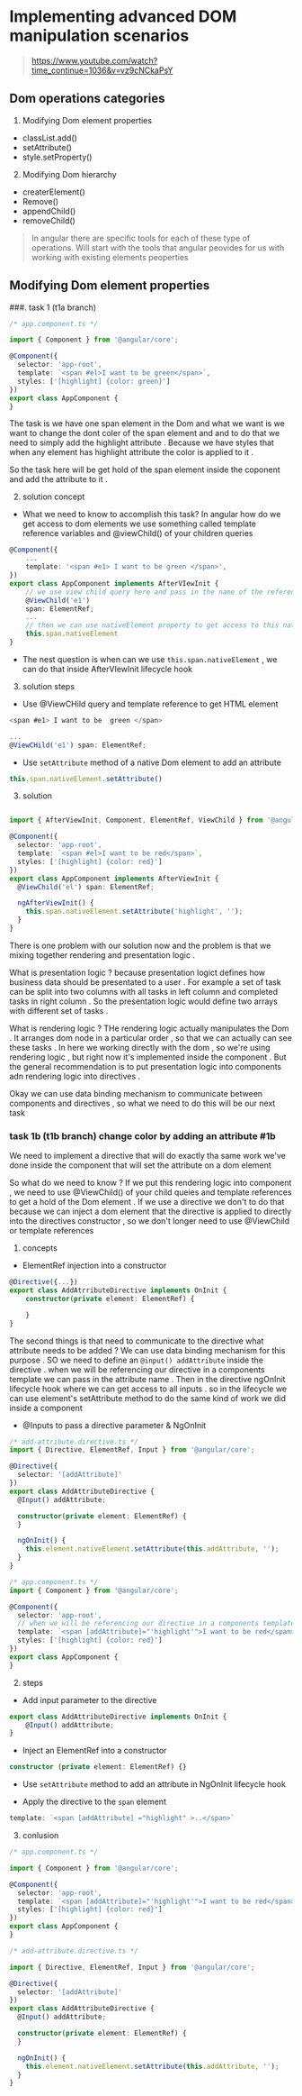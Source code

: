 # Implementing advanced DOM manipulation scenarios

> https://www.youtube.com/watch?time_continue=1036&v=vz9cNCkaPsY

## Dom  operations categories

1. Modifying Dom element properties

* classList.add()
* setAttribute()
* style.setProperty()

2. Modifying Dom hierarchy

* createrElement()
* Remove()
* appendChild()
* removeChild()

> In angular there are specific tools for each of these type of operations. Will start with the tools that angular peovides for us with working with existing elements peoperties 


## Modifying Dom element properties 

###. task 1 (t1a branch)

```ts
/* app.component.ts */

import { Component } from '@angular/core';

@Component({
  selector: 'app-root',
  template: `<span #el>I want to be green</span>`,
  styles: ['[highlight] {color: green}']
})
export class AppComponent {
}

```

The task is we have one span element in the Dom and what we want is we want to change the dont coler of the span element and and to do that we need to simply add the highlight attribute . Because we have styles that when any element has highlight attribute the color is  applied to it . 

So the task here will be get hold of the span element inside the coponent and add the attribute to it . 

2. solution concept

* What we need to know to accomplish this task? In angular how do we get access to dom elements we use something called template reference variables and @viewChild() of your children queries 

```ts
@Component({
    ...
    template: '<span #e1> I want to be green </span>',
})
export class AppComponent implements AfterVIewInit {
    // we use view child query here and pass in the name of the reference to get hold of this span element and what is return is something called elementRef which is simply an abstraction around native Dom elements . We need it because angular runs on other platforms where there is no native Dom , but we need something to work with and that's why we elementRef here 
    @ViewChild('e1')
    span: ElementRef;
    ...
    // then we can use nativeElement property to get access to this native Dom element 
    this.span.nativeElement
}


```

* The nest question is when can we use `this.span.nativeElement` , we can do that inside AfterVIewInit lifecycle hook  

3. solution steps 

* Use @ViewCHild query and template reference to get HTML element

```ts
<span #e1> I want to be  green </span>

...
@ViewCHild('e1') span: ElementRef;

```

* Use `setAttribute` method of a native Dom element to add an attribute

```ts
this.span.nativeElement.setAttribute()

```

3. solution

```ts

import { AfterViewInit, Component, ElementRef, ViewChild } from '@angular/core';

@Component({
  selector: 'app-root',
  template: `<span #el>I want to be red</span>`,
  styles: ['[highlight] {color: red}']
})
export class AppComponent implements AfterViewInit {
  @ViewChild('el') span: ElementRef;

  ngAfterViewInit() {
    this.span.nativeElement.setAttribute('highlight', '');
  }
}


```

There is one problem with our solution now and the problem is that we mixing together rendering  and presentation logic . 

What is presentation logic ? because presentation logict defines how business data should be presentated to a user . For example a set of task can be split into two columns with all tasks in left column and completed tasks in right column . So the presentation logic would define two arrays with different set of tasks . 

What is rendering logic ? THe rendering logic actually manipulates the Dom . It arranges dom node in a particular order , so that we can actually can see these tasks . In here we working directly with the dom , so we're using rendering logic , but right now it's implemented inside the component . But the general recommendation is to put presentation logic into components adn rendering logic into directives .

Okay we can use data binding mechanism to communicate between components and directives , so what we need to do this will be our next task

### task 1b (t1b branch) change color by adding an attribute #1b

We need to implement a directive that will do exactly tha same work we've done inside the component that will set the attribute on a dom element 

So what do we need  to know ? If we put this rendering logic into component , we need to use @ViewChild() of your child queies and template references to get a hold of the Dom element . If we use  a directive we don't to do that because we can inject a dom element that the directive is applied to  directly into the directives constructor , so we don't longer need to use @ViewChild or template references  


1. concepts 

* ElementRef injection into a constructor

```ts
@Directive({...})
export class AddAtrributeDirective implements OnInit {
    constructor(private element: ElementRef) {

    }
}

```

The second things is that need to communicate to the directive what attribute needs to be added ? We can use data binding mechanism for this purpose . SO we need to define an `@input() addAttribute` inside the directive . when we will be referencing our directive in a components template we can pass in the attribute name . Then in the directive ngOnInit lifecycle hook where we can get access to all inputs . so in the lifecycle we can use element's setAttribute method to do the same kind of work we did inside a component

* @Inputs to pass a directive parameter & NgOnInit

```ts
/* add-attribute.directive.ts */
import { Directive, ElementRef, Input } from '@angular/core';

@Directive({
  selector: '[addAttribute]'
})
export class AddAttributeDirective {
  @Input() addAttribute;

  constructor(private element: ElementRef) {
  }

  ngOnInit() {
    this.element.nativeElement.setAttribute(this.addAttribute, '');
  }
}


```

```ts
/* app.component.ts */
import { Component } from '@angular/core';

@Component({
  selector: 'app-root',
  // when we will be referencing our directive in a components template we can pass in the attribute name 
  template: `<span [addAttribute]="'highlight'">I want to be red</span>`,
  styles: ['[highlight] {color: red}']
})
export class AppComponent {
}

```

2. steps

* Add input parameter to the directive

```ts
export class AddAttributeDirective implements OnInit {
    @Input() addAttribute;
}

```

* Inject an ElementRef into a constructor

```ts
constructor (private element: ElementRef) {}

```

* Use `setAttribute` method to add an attribute in NgOnInit lifecycle hook

* Apply the directive to the `span` element

```ts
template: `<span [addAttribute] ="highlight" >..</span>`

```

3. conlusion

```ts
/* app.component.ts */

import { Component } from '@angular/core';

@Component({
  selector: 'app-root',
  template: `<span [addAttribute]="'highlight'">I want to be red</span>`,
  styles: ['[highlight] {color: red}']
})
export class AppComponent {
}

```

```ts
/* add-attribute.directive.ts */

import { Directive, ElementRef, Input } from '@angular/core';

@Directive({
  selector: '[addAttribute]'
})
export class AddAttributeDirective {
  @Input() addAttribute;

  constructor(private element: ElementRef) {
  }

  ngOnInit() {
    this.element.nativeElement.setAttribute(this.addAttribute, '');
  }
}

```


